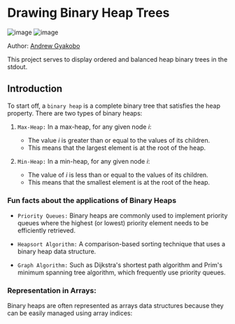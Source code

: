 # Drawing Binary Heap Trees

![image](https://img.shields.io/badge/Python-FFD43B?style=for-the-badge&logo=python&logoColor=blue)
![image](https://img.shields.io/badge/windows%20terminal-4D4D4D?style=for-the-badge&logo=windows%20terminal&logoColor=white)

Author: [Andrew Gyakobo](https://github.com/Gyakobo)

This project serves to display ordered and balanced heap binary trees in the stdout.

## Introduction

To start off, a `binary heap` is a complete binary tree that satisfies the heap property. There are two types of binary heaps:

1. `Max-Heap:` In a max-heap, for any given node $i$:
    * The value $i$ is greater than or equal to the values of its children.
    * This means that the largest element is at the root of the heap.

1. `Min-Heap:` In a min-heap, for any given node $i$:
    * The value of $i$ is less than or equal to the values of its children.
    * This means that the smallest element is at the root of the heap.

### Fun facts about the applications of Binary Heaps

* `Priority Queues:` Binary heaps are commonly used to implement priority queues where the highest (or lowest) priority element needs to be efficiently retrieved.

* `Heapsort Algorithm:` A comparison-based sorting technique that uses a binary heap data structure.

* `Graph Algorithm:` Such as Dijkstra's shortest path algorithm and Prim's minimum spanning tree algorithm, which frequently use priority queues.

### Representation in Arrays:

Binary heaps are often represented as arrays data structures because they can be easily managed using array indices:




